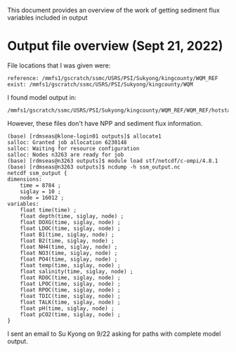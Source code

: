 This document provides an overview of the work of getting sediment flux variables included in output

# Output file overview (Sept 21, 2022)

File locations that I was given were:
```
reference: /mmfs1/gscratch/ssmc/USRS/PSI/Sukyong/kingcounty/WQM_REF
exist: /mmfs1/gscratch/ssmc/USRS/PSI/Sukyong/kingcounty/WQM
```
I found model output in:
```
/mmfs1/gscratch/ssmc/USRS/PSI/Sukyong/kingcounty/WQM_REF/WQM_REF/hotstart/outputs
```
However, these files don't have NPP and sediment flux information.  
```
(base) [rdmseas@klone-login01 outputs]$ allocate1
salloc: Granted job allocation 6230148
salloc: Waiting for resource configuration
salloc: Nodes n3263 are ready for job
(base) [rdmseas@n3263 outputs]$ module load stf/netcdf/c-ompi/4.8.1
(base) [rdmseas@n3263 outputs]$ ncdump -h ssm_output.nc
netcdf ssm_output {
dimensions:
	time = 8784 ;
	siglay = 10 ;
	node = 16012 ;
variables:
	float time(time) ;
	float depth(time, siglay, node) ;
	float DOXG(time, siglay, node) ;
	float LDOC(time, siglay, node) ;
	float B1(time, siglay, node) ;
	float B2(time, siglay, node) ;
	float NH4(time, siglay, node) ;
	float NO3(time, siglay, node) ;
	float PO4(time, siglay, node) ;
	float temp(time, siglay, node) ;
	float salinity(time, siglay, node) ;
	float RDOC(time, siglay, node) ;
	float LPOC(time, siglay, node) ;
	float RPOC(time, siglay, node) ;
	float TDIC(time, siglay, node) ;
	float TALK(time, siglay, node) ;
	float pH(time, siglay, node) ;
	float pCO2(time, siglay, node) ;
}

```
I sent an email to Su Kyong on 9/22 asking for paths with complete model output.  

